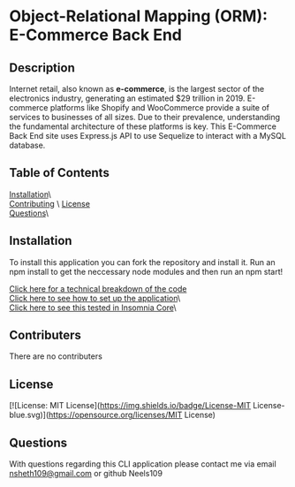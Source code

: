 # Object-Relational Mapping (ORM): E-Commerce Back End
## Description 
  Internet retail, also known as **e-commerce**, is the largest sector of the electronics industry, generating an estimated $29 trillion in 2019. E-commerce platforms like Shopify and WooCommerce provide a suite of services to businesses of all sizes. Due to their prevalence, understanding the fundamental architecture of these platforms is key. This E-Commerce Back End site uses Express.js API to use Sequelize to interact with a MySQL database. 

## Table of Contents 
  [Installation](#installation)\  
  [Contributing](#contributing) \ 
  [License](#license)\
  [Questions](#questions)\  

## Installation
  To install this application you can fork the repository and install it. Run an npm install to get the neccessary node modules and then run an npm start!
  
  [Click here for a technical breakdown of the code](https://drive.google.com/file/d/113EIyB9oxeWXogF-OYz78x_9mzfef6JM/view)\
  [Click here to see how to set up the application](https://drive.google.com/file/d/1FcvbUe0MNe3qlJEWXstUIBkUvRzhvSnB/view)\  
  [Click here to see this tested in Insomnia Core](https://drive.google.com/file/d/1Se7pVnnN3c1e37kTU8KRST45Eoqih0sy/view)\

## Contributers
There are no contributers 

## License
[![License: MIT License](https://img.shields.io/badge/License-MIT License-blue.svg)](https://opensource.org/licenses/MIT License)
  

## Questions
  With questions regarding this CLI application please contact me via email nsheth109@gmail.com or github Neels109

